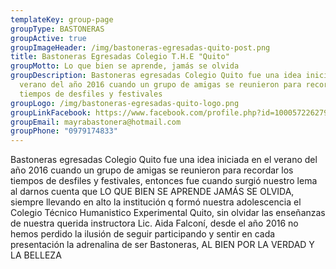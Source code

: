 ```yaml
---
templateKey: group-page
groupType: BASTONERAS
groupActive: true
groupImageHeader: /img/bastoneras-egresadas-quito-post.png
title: Bastoneras Egresadas Colegio T.H.E "Quito"
groupMotto: Lo que bien se aprende, jamás se olvida
groupDescription: Bastoneras egresadas Colegio Quito fue una idea iniciada en el
  verano del año 2016 cuando un grupo de amigas se reunieron para recordar los
  tiempos de desfiles y festivales
groupLogo: /img/bastoneras-egresadas-quito-logo.png
groupLinkFacebook: https://www.facebook.com/profile.php?id=100057226279520
groupEmail: mayrabastonera@hotmail.com
groupPhone: "0979174833"
---
```

Bastoneras egresadas Colegio Quito fue una idea iniciada en el verano del año 2016 cuando un grupo de amigas se reunieron para recordar los tiempos de desfiles y festivales, entonces fue cuando surgió nuestro lema al darnos cuenta que LO QUE BIEN SE APRENDE JAMÁS SE OLVIDA, siempre llevando en alto la institución q formó nuestra adolescencia el Colegio Técnico Humanistico Experimental Quito, sin olvidar las enseñanzas de nuestra querida instructora Lic. Aida Falconí, desde el año 2016 no hemos perdido la ilusión de seguir participando y sentir en cada presentación la adrenalina de ser Bastoneras, AL BIEN POR LA VERDAD Y LA BELLEZA